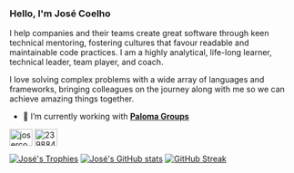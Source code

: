 ### Hello, I'm José Coelho

<!--
**josecoelho/josecoelho** is a ✨ _special_ ✨ repository because its `README.md` (this file) appears on your GitHub profile.

Here are some ideas to get you started:

- 🔭 I’m currently working on ...
- 🌱 I’m currently learning ...
- 👯 I’m looking to collaborate on ...
- 🤔 I’m looking for help with ...
- 💬 Ask me about ...
- 📫 How to reach me: ...
- 😄 Pronouns: ...
- ⚡ Fun fact: ...
-->

I help companies and their teams create great software through keen technical mentoring, fostering cultures that favour readable and maintainable code practices. I am a highly analytical, life-long learner, technical leader, team player, and coach.

I love solving complex problems with a wide array of languages and frameworks, bringing colleagues on the journey along with me so we can achieve amazing things together.

- 🔭 I’m currently working with [**Paloma Groups**](https://palomagroup.com/)

<a href="https://linkedin.com/in/josercoelho" target="blank"><img align="center" src="https://raw.githubusercontent.com/rahuldkjain/github-profile-readme-generator/master/src/images/icons/Social/linked-in-alt.svg" alt="josercoelho" height="30" width="40" /></a>
<a href="https://stackoverflow.com/users/2398842" target="blank"><img align="center" src="https://raw.githubusercontent.com/rahuldkjain/github-profile-readme-generator/master/src/images/icons/Social/stack-overflow.svg" alt="2398842" height="30" width="40" /></a>

[![José's Trophies](https://github-profile-trophy.vercel.app/?username=josecoelho&theme=onedark&row=2&column=3)](https://github.com/ryo-ma/github-profile-trophy)
[![José's GitHub stats](https://github-readme-stats.vercel.app/api?username=josecoelho&count_private=true&theme=dark)](https://github.com/anuraghazra/github-readme-stats)
[![GitHub Streak](https://github-readme-streak-stats.herokuapp.com?user=josecoelho&theme=dark&hide_border=false&date_format=M%20j%5B%2C%20Y%5D)](https://git.io/streak-stats)
